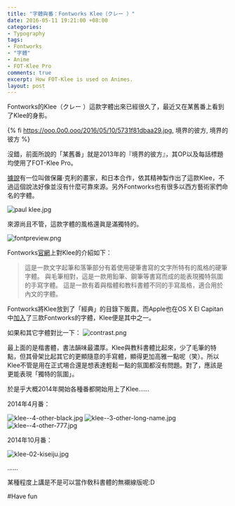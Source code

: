 ```yaml
---
title: "字體與番：Fontworks Klee（クレー ）"
date: 2016-05-11 19:21:00 +08:00
categories:
- Typography
tags:
- Fontworks
- "字體"
- Anime
- FOT-Klee Pro
comments: true
excerpt: How FOT-Klee is used on Animes.
layout: post
---
```


Fontworks的Klee（クレー ）這款字體出來已經很久了，最近又在某舊番上看到了Klee的身影。

{% fi https://ooo.0o0.ooo/2016/05/10/5731f81dbaa29.jpg, 境界的彼方, 境界的彼方 %}

沒錯，前面所說的「某舊番」就是2013年的『境界的彼方』，其OP以及每話標題均使用了FOT-Klee Pro。

[據說][1]有一位叫做保羅·克利的畫家，和日本合作，依其精神製作出了這款Klee，不過這個說法好像並沒有什麼可靠來源。另外Fontworks也有很多以西方藝術家們命名的字體。

![paul klee.jpg](https://ooo.0o0.ooo/2016/05/10/5732a9ea72322.jpg)

來源尚且不管，這款字體的風格還眞是滿獨特的。

![fontpreview.png](https://ooo.0o0.ooo/2016/05/10/5731f8b32a78d.png)

Fontworks[官網][2]上對Klee的介紹如下：

>這是一款文字起筆和落筆部分有着使用硬筆書寫的文字所特有的風格的硬筆字體。
與毛筆相對，這是一款用鉛筆、鋼筆等書寫而成的能表現獨特氛圍的手寫字體。
這是一款有着與楷體和教科書體不同的手寫風格，適合用於內文的字體。

Fontworks將Klee放到了「經典」的目錄下販賣。而Apple也在OS X El Capitan中[加入][3]了三款Fontworks的字體，Klee便是其中之一。

如果和其它字體對比一下：
![contrast.png](https://ooo.0o0.ooo/2016/05/10/5731f87980ae5.png)

最上面的是楷書體，書法韻味最濃厚。Klee與教科書體比起來，少了毛筆的特點，但其骨架比起其它的更顯隨意的手寫體，顯得更加高雅一點呢（笑）。所以Klee不管是用在正式埸合還是想表達輕鬆一點的氛圍都沒有問題。對了，應該是更能表現「獨特的氛圍」。

於是乎大概2014年開始各種番都開始用上了Klee……

2014年4月番：

![klee--4-other-black.jpg](https://ooo.0o0.ooo/2016/05/10/5731f83073a89.jpg)
![klee--3-other-long-name.jpg](https://ooo.0o0.ooo/2016/05/10/5731f8311ffeb.jpg)
![klee--4-other-777.jpg](https://ooo.0o0.ooo/2016/05/10/5731f835d318d.jpg)

2014年10月番：

![klee-02-kiseiju.jpg](https://ooo.0o0.ooo/2016/05/10/5731f833cfdb2.jpg)

……

某種程度上講是不是可以當作敎科書體的無襯線版呢:D

#Have fun

[1]: http://bbs.themex.net/showthread.php?t=16900444 "極限社區上關於Klee的討論"
[2]: http://fontworks.co.jp/font/classic/klee/M.html "クレー M | クラシック | 書体を選ぶ | FONTWORKS"
[3]: http://www.macotakara.jp/blog/mac_os_x/entry-27164.html "OS X El Capitan採用フォント「筑紫A丸ゴシック、筑紫B丸ゴシック、クレー、ヒラギノ角ゴシック」について"
